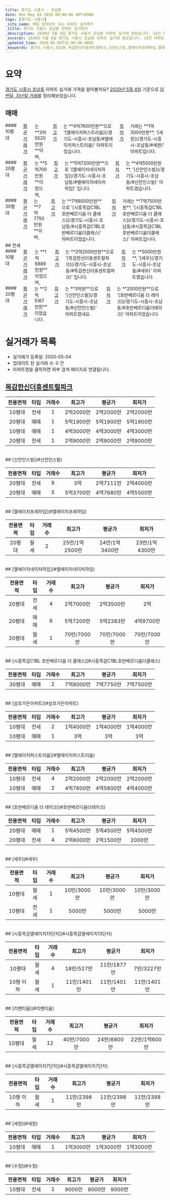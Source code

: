 ```yaml
---
title: 경기도 시흥시 - 조남동
date: Mon May 04 2020 00:00:00 GMT+0900
tags: [경기도-시흥시]
_site_name: 매일 업데이트 되는 아파트 실거래가
_title: 경기도 시흥시 조남동 아파트 실거래가
_description: 2020년 5월 4일 경기도 시흥시 조남동 아파트 실거래 정보입니다. 14건 아파트 정보가 있습니다.
_excerpt: 2020년 5월 4일 경기도 시흥시 조남동 아파트 실거래 정보입니다. 14건 아파트 정보가 있습니다.
_updated_time: 2020-05-03T15:00:00.000Z
_keywords: 경기도,시흥시,조남동,목감한신더휴센트럴파크,신안인스빌,엘에이치포레하임,엘에이치네이처하임,시흥목감C1BL 호반베르디움 더 클래스,삼호가든아파트,엘에이치퍼스트리움,호반베르디움 더 레이크,세우,시흥목감엘에이치13단지,리벤티움,시흥목감엘에이치7단지,세원,수정
---
```





# 요약
<ins>경기도 시흥시 조남동</ins> 아파트 실거래 가격을 알아볼까요? <ins>2020년 5월 4일</ins> 기준으로 <ins>이번달, 지난달 거래</ins>를 정리해보았습니다.

## 매매
<div class="container">
<div class="six columns" markdown="1">
#### 10평대
<ins>평균 거래가</ins>는 **3억5520만원**이며, <ins>최고가</ins>는 **4억7600만원**으로 '[엘에이치퍼스트리움](/경기도-시흥시-조남동/#엘에이치퍼스트리움)' 아파트이었습니다. <ins>최저가</ins> 거래는 **1억3000만원**, '[세원](/경기도-시흥시-조남동/#세원)' 아파트입니다.
</div>
<div class="six columns" markdown="1">
#### 20평대
<ins>평균 거래가</ins>는 **5억700만원**이었으며, <ins>최고가</ins>는 **5억7200만원**으로 '[엘에이치네이처하임](/경기도-시흥시-조남동/#엘에이치네이처하임)' 입니다. <ins>최저가</ins>는 **4억5500만원**, '[신안인스빌](/경기도-시흥시-조남동/#신안인스빌)' 아파트였습니다.
</div>
</div>
<div class="container">
<div class="twelve columns" markdown="1">
#### 30평대
<ins>평균 거래가</ins>는 **7억7750만원**이며, <ins>최고가</ins>는 **7억8000만원**으로 '[시흥목감C1BL 호반베르디움 더 클래스](/경기도-시흥시-조남동/#시흥목감C1BL호반베르디움더클래스)' 아파트이었습니다. <ins>최저가</ins> 거래는 **7억7500만원**, '[시흥목감C1BL 호반베르디움 더 클래스](/경기도-시흥시-조남동/#시흥목감C1BL호반베르디움더클래스)' 아파트입니다.
</div>
</div>
## 전세
<div class="container">
<div class="six columns" markdown="1">
#### 10평대
<ins>평균 거래가</ins>는 **1억6889만원**이었으며, <ins>최고가</ins>는 **2억2000만원**으로 '[목감한신더휴센트럴파크](/경기도-시흥시-조남동/#목감한신더휴센트럴파크)' 입니다. <ins>최저가</ins>는 **5000만원**, '[세우](/경기도-시흥시-조남동/#세우)' 아파트였습니다.
</div>
<div class="six columns" markdown="1">
#### 20평대
<ins>평균 거래가</ins>는 **2억5167만원**이었습니다. <ins>최고가</ins>는 **3억원**으로 '[신안인스빌](/경기도-시흥시-조남동/#신안인스빌)' 아파트였네요. <ins>최저가</ins>는 **2000만원**으로 '[호반베르디움 더 레이크](/경기도-시흥시-조남동/#호반베르디움더레이크)' 아파트이었습니다.
</div>
</div>



# 실거래가 목록
- 실거래가 등록일: 2020-05-04
- 업데이트 된 실거래 수: 0 건
- 아파트명을 클릭하면 외부 검색 페이지로 연결됩니다.

## [목감한신더휴센트럴파크](#목감한신더휴센트럴파크)

|전용면적|타입|거래수|최고가|평균가|최저가|
|:---:|:---:|:---:|:---:|:---:|:---:|
|10평대|<span class="deal-type-2">전세</span>|1|2억2000만|2억2000만|2억2000만|
|20평대|<span class="deal-type-1">매매</span>|1|5억1900만|5억1900만|5억1900만|
|10평대|<span class="deal-type-1">매매</span>|1|4억3000만|4억3000만|4억3000만|
|20평대|<span class="deal-type-2">전세</span>|1|2억9000만|2억9000만|2억9000만|

<br/>
## [신안인스빌](#신안인스빌)

|전용면적|타입|거래수|최고가|평균가|최저가|
|:---:|:---:|:---:|:---:|:---:|:---:|
|20평대|<span class="deal-type-2">전세</span>|9|3억|2억7111만|2억4000만|
|20평대|<span class="deal-type-1">매매</span>|5|5억3700만|4억7680만|4억5500만|

<br/>
## [엘에이치포레하임](#엘에이치포레하임)

|전용면적|타입|거래수|최고가|평균가|최저가|
|:---:|:---:|:---:|:---:|:---:|:---:|
|20평대|<span class="deal-type-3">월세</span>|2|25만/1억2500만|24만/1억3400만|23만/1억4300만|

<br/>
## [엘에이치네이처하임](#엘에이치네이처하임)

|전용면적|타입|거래수|최고가|평균가|최저가|
|:---:|:---:|:---:|:---:|:---:|:---:|
|20평대|<span class="deal-type-2">전세</span>|4|2억7000만|2억3500만|2억|
|20평대|<span class="deal-type-1">매매</span>|6|5억7200만|5억2383만|4억9700만|
|20평대|<span class="deal-type-3">월세</span>|1|70만/7000만|70만/7000만|70만/7000만|

<br/>
## [시흥목감C1BL 호반베르디움 더 클래스](#시흥목감C1BL호반베르디움더클래스)

|전용면적|타입|거래수|최고가|평균가|최저가|
|:---:|:---:|:---:|:---:|:---:|:---:|
|30평대|<span class="deal-type-1">매매</span>|2|7억8000만|7억7750만|7억7500만|

<br/>
## [삼호가든아파트](#삼호가든아파트)

|전용면적|타입|거래수|최고가|평균가|최저가|
|:---:|:---:|:---:|:---:|:---:|:---:|
|10평대|<span class="deal-type-2">전세</span>|2|1억4000만|1억4000만|1억4000만|
|10평대|<span class="deal-type-1">매매</span>|1|3억|3억|3억|

<br/>
## [엘에이치퍼스트리움](#엘에이치퍼스트리움)

|전용면적|타입|거래수|최고가|평균가|최저가|
|:---:|:---:|:---:|:---:|:---:|:---:|
|10평대|<span class="deal-type-2">전세</span>|4|2억2000만|2억2000만|2억2000만|
|10평대|<span class="deal-type-1">매매</span>|2|4억7600만|4억5800만|4억4000만|

<br/>
## [호반베르디움 더 레이크](#호반베르디움더레이크)

|전용면적|타입|거래수|최고가|평균가|최저가|
|:---:|:---:|:---:|:---:|:---:|:---:|
|20평대|<span class="deal-type-1">매매</span>|1|5억4500만|5억4500만|5억4500만|
|20평대|<span class="deal-type-2">전세</span>|4|2억8000만|2억1500만|2000만|

<br/>
## [세우](#세우)

|전용면적|타입|거래수|최고가|평균가|최저가|
|:---:|:---:|:---:|:---:|:---:|:---:|
|10평대|<span class="deal-type-3">월세</span>|1|10만/3000만|10만/3000만|10만/3000만|
|10평대|<span class="deal-type-2">전세</span>|1|5000만|5000만|5000만|

<br/>
## [시흥목감엘에이치13단지](#시흥목감엘에이치13단지)

|전용면적|타입|거래수|최고가|평균가|최저가|
|:---:|:---:|:---:|:---:|:---:|:---:|
|10평대|<span class="deal-type-3">월세</span>|4|18만/527만|11만/1877만|7만/3227만|
|10평 이하|<span class="deal-type-3">월세</span>|1|11만/1401만|11만/1401만|11만/1401만|

<br/>
## [리벤티움](#리벤티움)

|전용면적|타입|거래수|최고가|평균가|최저가|
|:---:|:---:|:---:|:---:|:---:|:---:|
|10평대|<span class="deal-type-3">월세</span>|12|40만/7000만|24만/8800만|22만/1억600만|

<br/>
## [시흥목감엘에이치7단지](#시흥목감엘에이치7단지)

|전용면적|타입|거래수|최고가|평균가|최저가|
|:---:|:---:|:---:|:---:|:---:|:---:|
|10평 이하|<span class="deal-type-3">월세</span>|1|11만/2398만|11만/2398만|11만/2398만|

<br/>
## [세원](#세원)

|전용면적|타입|거래수|최고가|평균가|최저가|
|:---:|:---:|:---:|:---:|:---:|:---:|
|10평대|<span class="deal-type-1">매매</span>|1|1억3000만|1억3000만|1억3000만|

<br/>
## [수정](#수정)

|전용면적|타입|거래수|최고가|평균가|최저가|
|:---:|:---:|:---:|:---:|:---:|:---:|
|10평대|<span class="deal-type-2">전세</span>|1|9000만|9000만|9000만|

<br/>



